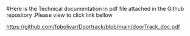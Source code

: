 #Here is the Technical documentation in pdf file attached in the Github repository .Please view to click link bellow 

https://github.com/fpbolivar/Doortrack/blob/main/doorTrack_doc.pdf
